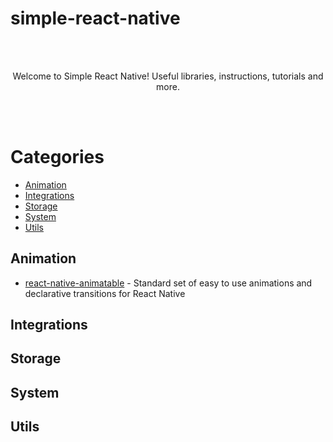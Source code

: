 # simple-react-native
<br/>
<br/>
<p align="center">
Welcome to Simple React Native! Useful libraries, instructions, tutorials and more.
</p>
<br/>
<br/>

# Categories
<!-- START doctoc generated TOC please keep comment here to allow auto update -->
<!-- DON'T EDIT THIS SECTION, INSTEAD RE-RUN doctoc TO UPDATE -->

- [Animation](#animation)
- [Integrations](#integrations)
- [Storage](#storage)
- [System](#system)
- [Utils](#utils)

<!-- END doctoc generated TOC please keep comment here to allow auto update -->

## Animation

* [react-native-animatable](https://github.com/oblador/react-native-animatable) - Standard set of easy to use animations and declarative transitions for React Native

## Integrations

## Storage

## System

## Utils

